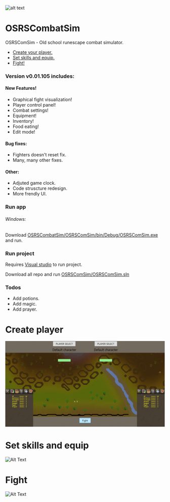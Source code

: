 ![alt text](https://github.com/D3j4-Vu/OSRSCombatSim/blob//master/OSRSComSim/Resources/OSRSBone.ico?raw=true)
# OSRSCombatSim

OSRSComSim - Old school runescape combat simulator.

  - [Create your player.](#create-player)  
  - [Set skills and equip.](#set-skill-and-equip)
  - [Fight!](#fight)


  
      
  
  
  


### Version v0.01.105 includes:
#### New Features!
* Graphical fight visualization!
* Player control panel!
* Combat settings!
* Equipment!
* Inventory!
* Food eating!
* Edit mode!

#### Bug fixes:
 * Fighters doesn't reset fix.
 * Many, many other fixes. 
 
#### Other:
* Adjuted game clock.
* Code struscture redesign.
* More frendly UI.

### Run app

###### Windows:
Download [ OSRSCombatSim/OSRSComSim/bin/Debug/OSRSComSim.exe](https://github.com/D3j4-Vu/OSRSCombatSim/blob/master/OSRSComSim/bin/Debug/OSRSComSim.exe) and run.

### Run project

Requires [Visual studio](https://visualstudio.microsoft.com/) to run project.

Download all repo and run [OSRSComSim/OSRSComSim.sln](https://github.com/D3j4-Vu/OSRSCombatSim/blob/master/OSRSComSim.sln/)


### Todos

 - Add potions.
 - Add magic.
 - Add prayer.

# Create player
![Alt Text](https://github.com/D3j4-Vu/OSRSCombatSim/blob/master/Gifs/ezgif-6-a66e25f48a2b.gif?raw=true)
# Set skills and equip
![Alt Text](https://github.com/D3j4-Vu/OSRSCombatSim/blob/master/Gifs/ezgif-6-c2859b4d27dd.gif?raw=true)
# Fight
![Alt Text](https://github.com/D3j4-Vu/OSRSCombatSim/blob/master/Gifs/ezgif-6-637448c7a78f.gif?raw=true)

